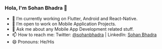 ### Hola, I'm Sohan Bhadra 👋

- 🔭  I’m currently working on Flutter, Android and React-Native.
- 👯  I’m open to work on Mobile Application Projects.
- 💬  Ask me about any Mobile App Development related stuff.
- 📫  How to reach me: Twitter: [@sohanbhadra](https://twitter.com/sohanbhadra) | LinkedIn: [Sohan Bhadra](https://www.linkedin.com/in/sohan-bhadra-054917150)
- 😄  Pronouns: He/His
